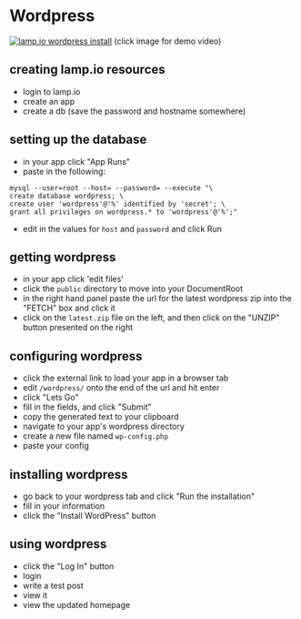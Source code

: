 # Wordpress

[![lamp.io wordpress install](https://img.youtube.com/vi/l1fAsGW3Wmw/0.jpg)](https://www.youtube.com/watch?v=l1fAsGW3Wmw)
(click image for demo video)

## creating lamp.io resources
- login to lamp.io
- create an app
- create a db (save the password and hostname somewhere)

## setting up the database
- in your app click "App Runs"
- paste in the following:
```
mysql --user=root --host= --password= --execute "\
create database wordpress; \
create user 'wordpress'@'%' identified by 'secret'; \
grant all privileges on wordpress.* to 'wordpress'@'%';"
```
- edit in the values for `host` and `password` and click Run

## getting wordpress
- in your app click 'edit files'
- click the `public` directory to move into your DocumentRoot
- in the right hand panel paste the url for the latest wordpress zip into the "FETCH" box and click it
- click on the `latest.zip` file on the left, and then click on the "UNZIP" button presented on the right

## configuring wordpress
- click the external link to load your app in a browser tab
- edit `/wordpress/` onto the end of the url and hit enter
- click "Lets Go"
- fill in the fields, and click "Submit"
- copy the generated text to your clipboard
- navigate to your app's wordpress directory
- create a new file named `wp-config.php`
- paste your config

## installing wordpress
- go back to your wordpress tab and click "Run the installation"
- fill in your information
- click the "Install WordPress" button

## using wordpress
- click the "Log In" button
- login
- write a test post
- view it
- view the updated homepage
